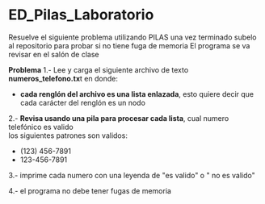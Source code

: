 # ED_Pilas_Laboratorio
Resuelve el siguiente problema utilizando PILAS  una vez terminado subelo al repositorio para probar si no tiene fuga de memoria
El programa se va revisar en el salón de clase

**Problema**
1.- Lee y carga el siguiente archivo de texto **numeros_telefono.tx**t en donde:
* **cada renglón del archivo es una lista enlazada**, esto quiere decir que cada carácter del renglón es un nodo
  
2.- **Revisa usando una pila para procesar cada lista**, cual numero telefónico es valido  
los siguientes patrones son validos:
- (123) 456-7891
- 123-456-7891
  
3.- imprime cada numero con una leyenda de "es valido" o " no es valido"

4.- el programa no debe tener fugas de memoria

  
